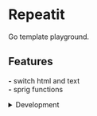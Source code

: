 # Repeatit

Go template playground.

## Features

__-__ switch html and text  
__-__ sprig functions

<details><summary>Development</summary>

Build wasm file

```sh
./build.sh --build
```

Run frontend

```sh
cd _web
pnpm run dev
```

</details>
